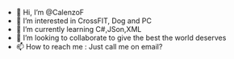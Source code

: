 - 👋 Hi, I’m @CalenzoF
- 👀 I’m interested in CrossFIT, Dog and PC
- 🌱 I’m currently learning C#,JSon,XML
- 💞️ I’m looking to collaborate to give the best the world deserves
- 📫 How to reach me : Just call me on email?

<!---
CalenzoF/CalenzoF is a ✨ special ✨ repository because its `README.md` (this file) appears on your GitHub profile.
You can click the Preview link to take a look at your changes.
--->
